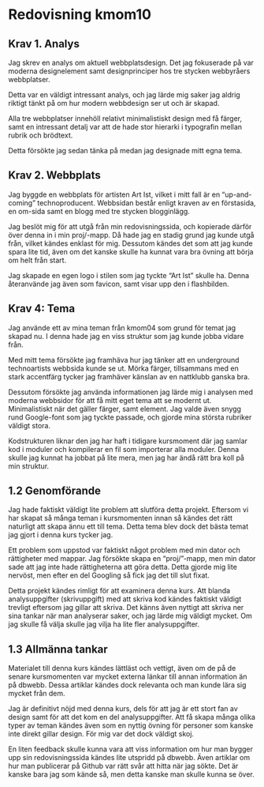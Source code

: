 ---
---
Redovisning kmom10
=========================

## Krav 1. Analys

Jag skrev en analys om aktuell webbplatsdesign. Det jag fokuserade på var moderna designelement samt designprinciper hos tre stycken webbyråers webbplatser.

Detta var en väldigt intressant analys, och jag lärde mig saker jag aldrig riktigt tänkt på om hur modern webbdesign ser ut och är skapad.

Alla tre webbplatser innehöll relativt minimalistiskt design med få färger, samt en intressant detalj var att de hade stor hierarki i typografin mellan rubrik och brödtext.

Detta försökte jag sedan tänka på medan jag designade mitt egna tema.

## Krav 2. Webbplats

Jag byggde en webbplats för artisten Art Ist, vilket i mitt fall är en “up-and-coming” technoproducent. Webbsidan består enligt kraven av en förstasida, en om-sida samt en blogg med tre stycken blogginlägg.

Jag beslöt mig för att utgå från min redovisningssida, och kopierade därför över denna in i min proj/-mapp. Då hade jag en stadig grund jag kunde utgå från, vilket kändes enklast för mig. Dessutom kändes det som att jag kunde spara lite tid, även om det kanske skulle ha kunnat vara bra övning att börja om helt från start.

Jag skapade en egen logo i stilen som jag tyckte “Art Ist” skulle ha. Denna återanvände jag även som favicon, samt visar upp den i flashbilden.

## Krav 4: Tema

Jag använde ett av mina teman från kmom04 som grund för temat jag skapad nu. I denna hade jag en viss struktur som jag kunde jobba vidare från.

Med mitt tema försökte jag framhäva hur jag tänker att en underground technoartists webbsida kunde se ut. Mörka färger, tillsammans med en stark accentfärg tycker jag framhäver känslan av en nattklubb ganska bra. 

Dessutom försökte jag använda informationen jag lärde mig i analysen med moderna webbsidor för att få mitt eget tema att se modernt ut. Minimalistiskt när det gäller färger, samt element. Jag valde även snygg rund Google-font som jag tyckte passade, och gjorde mina största rubriker väldigt stora.

Kodstrukturen liknar den jag har haft i tidigare kursmoment där jag samlar kod i moduler och kompilerar en fil som importerar alla moduler. Denna skulle jag kunnat ha jobbat på lite mera, men jag har ändå rätt bra koll på min struktur.
 
## 1.2 Genomförande

Jag hade faktiskt väldigt lite problem att slutföra detta projekt. Eftersom vi har skapat så många teman i kursmomenten innan så kändes det rätt naturligt att skapa ännu ett till tema. Detta tema blev dock det bästa temat jag gjort i denna kurs tycker jag.

Ett problem som uppstod var faktiskt något problem med min dator och rättigheter med mappar. Jag försökte skapa en “proj/”-mapp, men min dator sade att jag inte hade rättigheterna att göra detta. Detta gjorde mig lite nervöst, men efter en del Googling så fick jag det till slut fixat.

Detta projekt kändes rimligt för att examinera denna kurs. Att blanda analysuppgifter (skrivuppgift) med att skriva kod kändes faktiskt väldigt trevligt eftersom jag gillar att skriva. Det känns även nyttigt att skriva ner sina tankar när man analyserar saker, och jag lärde mig väldigt mycket. Om jag skulle få välja skulle jag vilja ha lite fler analysuppgifter.

## 1.3 Allmänna tankar

Materialet till denna kurs kändes lättläst och vettigt, även om de på de senare kursmomenten var mycket externa länkar till annan information än på dbwebb. Dessa artiklar kändes dock relevanta och man kunde lära sig mycket från dem.

Jag är definitivt nöjd med denna kurs, dels för att jag är ett stort fan av design samt för att det kom en del analysuppgifter. Att få skapa många olika typer av teman kändes även som en nyttig övning för personer som kanske inte direkt gillar design. För mig var det dock väldigt skoj.

En liten feedback skulle kunna vara att viss information om hur man bygger upp sin redovisningssida kändes lite utspridd på dbwebb. Även artiklar om hur man publicerar på Github var rätt svår att hitta när jag sökte. Det är kanske bara jag som kände så, men detta kanske man skulle kunna se över.


